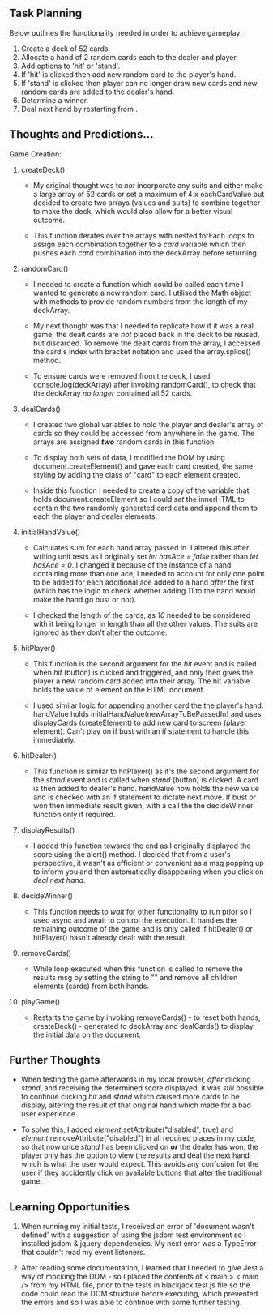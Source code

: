## Task Planning

Below outlines the functionality needed in order to achieve gameplay:

1. Create a deck of 52 cards.
2. Allocate a hand of 2 random cards each to the dealer and player.
3. Add options to 'hit' or 'stand'.
4. If 'hit' is clicked then add new random card to the player's hand.
5. If 'stand' is clicked then player can no longer draw new cards and new random cards are added to the dealer's hand.
6. Determine a winner.
7. Deal next hand by restarting from .

## Thoughts and Predictions...

Game Creation:

1. createDeck()

   - My original thought was to _not_ incorporate any suits and either make a large array of 52 cards or set a maximum of 4 x eachCardValue but decided to create two arrays (values and suits) to combine together to make the deck, which would also allow for a better visual outcome.

   - This function iterates over the arrays with nested forEach loops to assign each combination together to a _card_ variable which then pushes each _card_ combination into the deckArray before returning.

2. randomCard()

   - I needed to create a function which could be called each time I wanted to generate a new random card. I utilised the Math object with methods to provide random numbers from the length of my deckArray.

   - My next thought was that I needed to replicate how if it was a real game, the dealt cards are _not_ placed back in the deck to be reused, but discarded. To remove the dealt cards from the array, I accessed the card's index with bracket notation and used the array.splice() method.

   - To ensure cards were removed from the deck, I used console.log(deckArray) after invoking randomCard(), to check that the deckArray _no longer_ contained all 52 cards.

3. dealCards()

   - I created two global variables to hold the player and dealer's array of cards so they could be accessed from anywhere in the game. The arrays are assigned **_two_** random cards in this function.

   - To display both sets of data, I modified the DOM by using document.createElement() and gave each card created, the same styling by adding the class of "card" to each element created.

   - Inside this function I needed to create a copy of the variable that holds document.createElement so I could _set_ the innerHTML to contain the two randomly generated card data and append them to each the player and dealer elements.

4. initialHandValue()

   - Calculates sum for each hand array passed in. I altered this after writing unit tests as I originally set _let hasAce = false_ rather than _let hasAce = 0_. I changed it because of the instance of a hand containing more than one ace, I needed to account for only one point to be added for each additional ace added to a hand _after_ the first (which has the logic to check whether adding 11 to the hand would make the hand go bust or not).

   - I checked the length of the cards, as _10_ needed to be considered with it being longer in length than all the other values. The suits are ignored as they don't alter the outcome.

5. hitPlayer()

   - This function is the second argument for the _hit_ event and is called when _hit_ (button) is clicked and triggered, and only then gives the player a new random card added into their array. The hit variable holds the value of element on the HTML document.

   - I used similar logic for appending another card the the player's hand. handValue holds initialHandValue(newArrayToBePassedIn) and uses displayCards (createElement) to add new card to screen (player element). Can't play on if bust with an if statement to handle this immediately.

6. hitDealer()

   - This function is similar to hitPlayer() as it's the second argument for the _stand_ event and is called when _stand_ (button) is clicked. A card is then added to dealer's hand. handValue now holds the new value and is checked with an if statement to dictate next move. If bust or won then immediate result given, with a call the the decideWinner function only if required.

7. displayResults()

   - I added this function towards the end as I originally displayed the score using the alert() method. I decided that from a user's perspective, it wasn't as efficient or convenient as a msg popping up to inform you and then automatically disappearing when you click on _deal next hand_.

8. decideWinner()

   - This function needs to _wait_ for other functionality to run prior so I used async and await to control the execution. It handles the remaining outcome of the game and is only called if hitDealer() or hitPlayer() hasn't already dealt with the result.

9. removeCards()

   - While loop executed when this function is called to remove the results msg by setting the string to "" and remove all children elements (cards) from both hands.

10. playGame()

    - Restarts the game by invoking removeCards() - to reset both hands, createDeck() - generated to deckArray and dealCards() to display the initial data on the document.

## Further Thoughts

- When testing the game afterwards in my local browser, _after_ clicking _stand_, and receiving the determined score displayed, it was _still_ possible to continue clicking _hit_ and _stand_ which caused more cards to be display, altering the result of that original hand which made for a bad user experience.

- To solve this, I added _element_.setAttribute("disabled", true) and _element_.removeAttribute("disabled") in all required places in my code, so that now once _stand_ has been clicked on **_or_** the dealer has won, the player only has the option to view the results and deal the next hand which is what the user would expect. This avoids any confusion for the user if they accidently click on available buttons that alter the traditional game.

## Learning Opportunities

1. When running my initial tests, I received an error of 'document wasn't defined' with a suggestion of using the jsdom test environment so I installed jsdom & jquery dependencies. My next error was a TypeError that couldn't read my event listeners.

2. After reading some documentation, I learned that I needed to give Jest a way of mocking the DOM - so I placed the contents of < main > < main /> from my HTML file, prior to the tests in blackjack.test.js file so the code could read the DOM structure before executing, which prevented the errors and so I was able to continue with some further testing.
